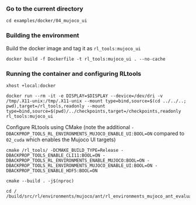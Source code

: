 ### Go to the current directory
```
cd examples/docker/04_mujoco_ui
```
### Building the environment
Build the docker image and tag it as `rl_tools:mujoco_ui`
```
docker build -f Dockerfile -t rl_tools:mujoco_ui . --no-cache
```
### Running the container and configuring RLtools
```
xhost +local:docker
```
```
docker run --rm -it -e DISPLAY=$DISPLAY --device=/dev/dri -v /tmp/.X11-unix:/tmp/.X11-unix --mount type=bind,source=$(cd ../../..; pwd),target=/rl_tools,readonly --mount type=bind,source=$(pwd)/../checkpoints,target=/checkpoints,readonly rl_tools:mujoco_ui
```
Configure RLtools using CMake (note the additional `-DBACKPROP_TOOLS_RL_ENVIRONMENTS_MUJOCO_ENABLE_UI:BOOL=ON` compared to `02_cuda` which enables the Mujoco UI targets)
```
cmake /rl_tools/ -DCMAKE_BUILD_TYPE=Release -DBACKPROP_TOOLS_ENABLE_CLI11:BOOL=ON -DBACKPROP_TOOLS_RL_ENVIRONMENTS_ENABLE_MUJOCO:BOOL=ON -DBACKPROP_TOOLS_RL_ENVIRONMENTS_MUJOCO_ENABLE_UI:BOOL=ON -DBACKPROP_TOOLS_ENABLE_HDF5:BOOL=ON
```
```
cmake --build . -j$(nproc)
```
```
cd /
/build/src/rl/environments/mujoco/ant/rl_environments_mujoco_ant_evaluation_ppo
```
